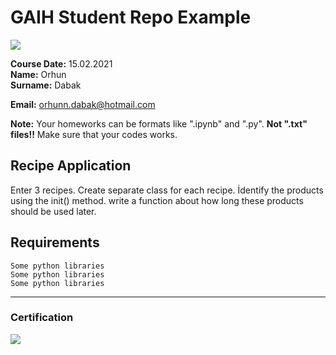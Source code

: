 # GAIH Student Repo Example
![](img/logo.png)

**Course Date:** 15.02.2021  
**Name:** Orhun  
**Surname:** Dabak 

**Email:** orhunn.dabak@hotmail.com

**Note:** Your homeworks can be formats like ".ipynb" and ".py". **Not ".txt" files!!** Make sure that your codes works.  

## Recipe Application
Enter 3 recipes. Create separate class for each recipe. İdentify the products using the init() method.
write a function about how long these products should be used later.

## Requirements
```
Some python libraries
Some python libraries
Some python libraries
```
---

### Certification
![](img/certificate_ex.png)

